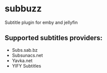 # subbuzz
Subtitle plugin for emby and jellyfin

## Supported subtitles providers:
* Subs.sab.bz
* Subsunacs.net
* Yavka.net
* YIFY Subtitles

